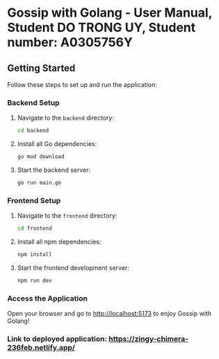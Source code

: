 # Gossip with Golang - User Manual, Student DO TRONG UY, Student number: A0305756Y

## Getting Started

Follow these steps to set up and run the application:

### Backend Setup
1. Navigate to the `backend` directory:
   ```bash
   cd backend
   ```
2. Install all Go dependencies:
   ```bash
   go mod download
   ```
3. Start the backend server:
   ```bash
   go run main.go
   ```

### Frontend Setup
1. Navigate to the `frontend` directory:
   ```bash
   cd frontend
   ```
2. Install all npm dependencies:
   ```bash
   npm install
   ```
3. Start the frontend development server:
   ```bash
   npm run dev
   ```

### Access the Application
Open your browser and go to [http://localhost:5173](http://localhost:5173) to enjoy Gossip with Golang!

### Link to deployed application: https://zingy-chimera-236feb.netlify.app/
